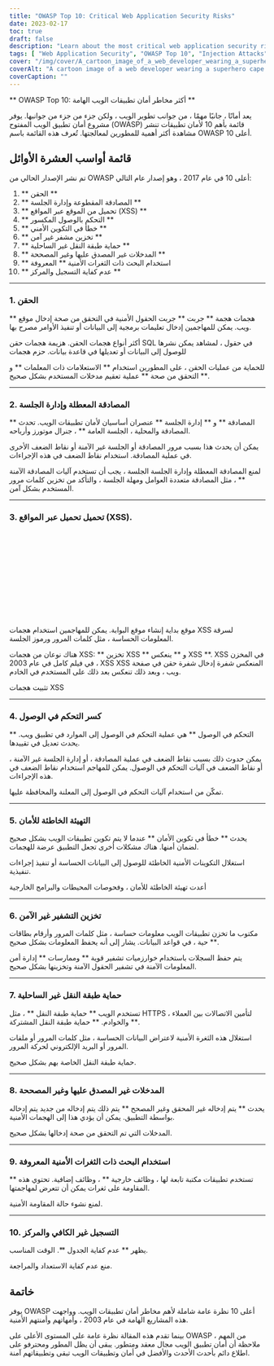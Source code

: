 ```yaml
---
title: "OWASP Top 10: Critical Web Application Security Risks"
date: 2023-02-17
toc: true
draft: false
description: "Learn about the most critical web application security risks with the OWASP Top 10 and how to protect against them"
tags: [ "Web Application Security", "OWASP Top 10", "Injection Attacks", "Authentication", "Session Management", "XSS Attacks", "Access Control", "Security Misconfiguration", "Cryptographic Storage", "Transport Layer Protection", "Input Validation", "Third-Party Components", "Logging and Monitoring", "Web Development", "Cybersecurity", "Data Protection", "Software Security", "IT Security", "Security Measures", "Risk Management"]
cover: "/img/cover/A_cartoon_image_of_a_web_developer_wearing_a_superhero_cape.png"
coverAlt: "A cartoon image of a web developer wearing a superhero cape and holding a shield. The shield is protecting a laptop with a web application interface on the screen."
coverCaption: ""
---
```


** OWASP Top 10: أكثر مخاطر أمان تطبيقات الويب الهامة **  يعد أمانًا ، جانبًا مهمًا ، من جوانب تطوير الويب ، ولكن جزء من جزء من جوانبها. يوفر مشروع أمان تطبيق الويب المفتوح (OWASP) قائمة بأهم 10 لأمان تطبيقات تنشر مشاهدة أكثر أهمية للمطورين لمعالجتها. تُعرف هذه القائمة باسم OWASP أعلى 10.  ## قائمة أواسب العشرة الأوائل  تم نشر الإصدار الحالي من OWASP أعلى 10 في عام 2017 ، وهو إصدار عام التالي:  1. ** الحقن ** 2. ** المصادقة المقطوعة وإدارة الجلسة ** 3. ** تحميل من الموقع عبر المواقع (XSS) ** 4. ** التحكم بالوصول المكسور ** 5. ** خطأ في التكوين الأمني ** 6. ** تخزين مشفر غير آمن ** 7. ** حماية طبقة النقل غير الساحلية ** 8. ** المدخلات غير المصدق عليها وغير المصححة ** 9. ** استخدام البحث ذات الثغرات الأمنية ** المعروفة 10. ** عدم كفاية التسجيل والمركز **  ______  ### 1. الحقن  ** هجمات هجمة ** جربت ** جربت الحقول الأمنية في التحقق من صحة إدخال موقع ويب. يمكن للمهاجمين إدخال تعليمات برمجية إلى البيانات أو تنفيذ الأوامر مصرح بها.  أكثر أنواع هجمات الحقن. هزيمة هجمات حقن SQL في حقول ، لمشاهد يمكن نشرها للوصول إلى البيانات أو تعديلها في قاعدة بيانات. حزم هجمات  للحماية من عمليات الحقن ، على المطورين استخدام ** الاستعلامات ذات المعلمات ** و ** التحقق من صحة ** عملية تعقيم مدخلات المستخدم بشكل صحيح.  ______  ### 2. المصادقة المعطلة وإدارة الجلسة  ** المصادقة ** و ** إدارة الجلسة ** عنصران أساسيان لأمان تطبيقات الويب. تحدث المصادقة والمحلية ، الجلسة العامة ** ، جنرال موتورز وأرباحه.  يمكن أن يحدث هذا بسبب مرور المصادقة أو الجلسة غير الآمنة أو نقاط الضعف الأخرى في عملية المصادقة. استخدام نقاط الضعف في هذه الإجراءات.  لمنع المصادقة المعطلة وإدارة الجلسة الجلسة ، يجب أن تستخدم آليات المصادقة الآمنة ** ، مثل المصادقة متعددة العوامل ومهلة الجلسة ، والتأكد من تخزين كلمات مرور المستخدم بشكل آمن.  ______  ### 3. تحميل تحميل عبر المواقع (XSS).  <br> <br> <br> <br> <br> <br> <br> <br> <br> <br> <br> موقع بداية إنشاء موقع البوابة. يمكن للمهاجمين استخدام هجمات XSS لسرقة المعلومات الحساسة ، مثل كلمات المرور ورموز الجلسة.  هناك نوعان من هجمات XSS: ** تخزين XSS ** و ** ينعكس XSS **. XSS في المخزن في فيلم كامل في عام 2003 ، XSS XSS المنعكس شفرة إدخال شفرة حقن في صفحة ويب ، وبعد ذلك تنعكس بعد ذلك على المستخدم في الخادم.  تثبيت هجمات XSS  ______  ### 4. كسر التحكم في الوصول  ** التحكم في الوصول ** هي عملية التحكم في الوصول إلى الموارد في تطبيق ويب. يحدث تعديل في تقييدها.  يمكن حدوث ذلك بسبب نقاط الضعف في عملية المصادقة ، أو إدارة الجلسة غير الآمنة ، أو نقاط الضعف في آليات التحكم في الوصول. يمكن للمهاجم استخدام نقاط الضعف في هذه الإجراءات.  تمكّن من استخدام آليات التحكم في الوصول إلى المعلنة والمحافظة عليها.  ______  ### 5. التهيئة الخاطئة للأمان  يحدث ** خطأ في تكوين الأمان ** عندما لا يتم تكوين تطبيقات الويب بشكل صحيح لضمان أمنها. هناك مشكلات أخرى تجعل التطبيق عرضة للهجمات.  استغلال التكوينات الأمنية الخاطئة للوصول إلى البيانات الحساسة أو تنفيذ إجراءات تنفيذية.  أعدت تهيئة الخاطئة للأمان ، وفحوصات المحيطات والبرامج الخارجية  ______  ### 6. تخزين التشفير غير الآمن  مكتوب ما تخزن تطبيقات الويب معلومات حساسة ، مثل كلمات المرور وأرقام بطاقات حية ، في قواعد البيانات. يشار إلى أنه يحفظ المعلومات بشكل صحيح **.  يتم حفظ السجلات باستخدام خوارزميات تشفير قوية ** وممارسات ** إدارة أمن المعلومات الآمنة في تشفير الحقول الآمنة وتخزينها بشكل صحيح.  ______  ### 7. حماية طبقة النقل غير الساحلية  تستخدم الويب ** حماية طبقة النقل ** ، مثل HTTPS ، لتأمين الاتصالات بين العملاء والخوادم. ** حماية طبقة النقل المشتركة **.  استغلال هذه الثغرة الأمنية لاعتراض البيانات الحساسة ، مثل كلمات المرور أو ملفات المرور أو البريد الإلكتروني لحركة المرور.  حماية طبقة النقل الخاصة بهم بشكل صحيح.  ______  ### 8. المدخلات غير المصدق عليها وغير المصححة  يحدث ** يتم إدخاله غير المحقق وغير المصحح ** يتم ذلك يتم إدخاله من جديد يتم إدخاله بواسطة التطبيق. يمكن أن يؤدي هذا إلى الهجمات الأمنية.  المدخلات التي تم التحقق من صحة إدخالها بشكل صحيح.  ______  ### 9. استخدام البحث ذات الثغرات الأمنية المعروفة  ** تستخدم تطبيقات مكتبة تابعة لها ، وظائف خارجية ** ، وظائف إضافية. تحتوي هذه المقاومة على ثغرات يمكن أن تتعرض لمهاجمتها.  لمنع نشوء حالة المقاومة الأمنية.  ______  ### 10. التسجيل غير الكافي والمركز  يظهر ** عدم كفاية الجدول **. الوقت المناسب.  منع عدم كفاية الاستعداد والمراجعة.  ## خاتمة  يوفر OWASP أعلى 10 نظرة عامة شاملة لأهم مخاطر أمان تطبيقات الويب. وواجهت هذه المشاريع الهامة في عام 2003 ، وأمهاتهم وأمنتهم الأمنية.  بينما تقدم هذه المقالة نظرة عامة على المستوى الأعلى على OWASP ، من المهم ملاحظة أن أمان تطبيق الويب مجال معقد ومتطور. يبقى أن يظل المطور ومحترفو على اطلاع دائم بأحدث الأحدث والأفضل في أمان وتطبيقات الويب تبقى وتطبيقاتهم آمنة. 